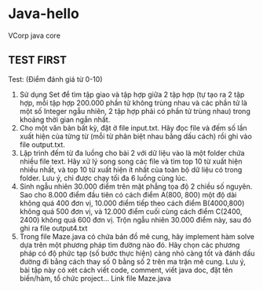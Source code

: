 # Java-hello
VCorp java core




## TEST FIRST

Test:
(Điểm đánh giá từ 0-10)
1. Sử dụng Set để tìm tập giao và tập hợp giữa 2 tập hợp (tự tạo ra 2 tập hợp, mỗi tập hợp 200.000 phần tử không trùng nhau và các phần tử là một số Integer ngẫu nhiên, 2 tập hợp phải có phần tử trùng nhau) trong khoảng thời gian ngắn nhất.
2. Cho một văn bản bất kỳ, đặt ở file input.txt. Hãy đọc file và đếm số lần xuất hiện của từng từ (mỗi từ phân biệt nhau bằng dấu cách) rồi ghi vào file output.txt.
3. Lập trình đếm từ đa luồng cho bài 2 với dữ liệu vào là một folder chứa nhiều file text. Hãy xử lý song song các file và tìm top 10 từ xuất hiện nhiều nhất, và top 10 từ xuất hiện ít nhất của toàn bộ dữ liệu có trong folder. Lưu ý, chỉ được chạy tối đa 6 luồng cùng lúc.
4. Sinh ngẫu nhiên 30.000 điểm trên mặt phẳng tọa độ 2 chiều số nguyên. Sao cho 8.000 điểm đầu tiên có cách điểm A(800, 800) một độ dài không quá 400 đơn vị, 10.000 điểm tiếp theo cách điểm B(4000,800) không quá 500 đơn vị, và 12.000 điểm cuối cùng cách điểm C(2400, 2400) không quá 600 đơn vị. Trộn ngẫu nhiên 30.000 điểm này, sau đó ghi ra file output4.txt
5. Trong file Maze.java có chứa bản đồ mê cung, hãy implement hàm solve dựa trên một phương pháp tìm đường nào đó. Hãy chọn các phương pháp có độ phức tạp (số bước thực hiện) càng nhỏ càng tốt và đánh dấu đường đi bằng cách thay số 0 bằng số 2 trên ma trận mê cung. Lưu ý, bài tập này có xét cách viết code, comment, viết java doc, đặt tên biến/hàm, tổ chức project…
Link file Maze.java
